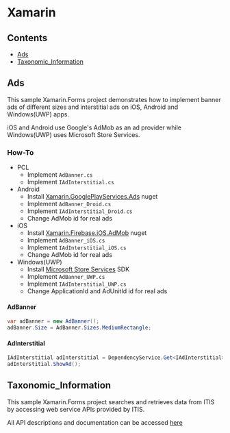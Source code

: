 # Xamarin

## Contents
* [Ads](#ads)
* [Taxonomic_Information](#taxonomic_information)

## Ads
This sample Xamarin.Forms project demonstrates how to implement banner ads of different sizes and interstitial ads on iOS, Android and Windows(UWP) apps.

iOS and Android use Google's AdMob as an ad provider while Windows(UWP) uses Microsoft Store Services. 

### How-To
* PCL
    * Implement `AdBanner.cs`
    * Implement `IAdInterstitial.cs`
* Android
    * Install [Xamarin.GooglePlayServices.Ads](https://www.nuget.org/packages/Xamarin.GooglePlayServices.Ads/) nuget
    * Implement `AdBanner_Droid.cs`
    * Implement `IAdInterstitial_Droid.cs`
    * Change AdMob id for real ads
* iOS
    * Install [Xamarin.Firebase.iOS.AdMob](https://www.nuget.org/packages/Xamarin.Firebase.iOS.AdMob/) nuget
    * Implement `AdBanner_iOS.cs`
    * Implement `IAdInterstitial_iOS.cs`
    * Change AdMob id for real ads
* Windows(UWP)
    * Install [Microsoft Store Services](https://docs.microsoft.com/en-us/windows/uwp/monetize/adcontrol-in-xaml-and--net) SDK
    * Implement `AdBanner_UWP.cs`
    * Implement `IAdInterstitial_UWP.cs`
    * Change ApplicationId and AdUnitId id for real ads

#### AdBanner
``` C#
var adBanner = new AdBanner();
adBanner.Size = AdBanner.Sizes.MediumRectangle;
```
#### AdInterstitial
``` C#
IAdInterstitial adInterstitial = DependencyService.Get<IAdInterstitial>();
adInterstitial.ShowAd();
```

## Taxonomic_Information
This sample Xamarin.Forms project searches and retrieves data from ITIS by accessing web service APIs provided by ITIS.

All API descriptions and documentation can be accessed [here](https://www.itis.gov/ws_description.html)
